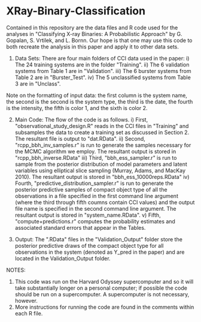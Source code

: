 XRay-Binary-Classification
========================

Contained in this repository are the data files and R code used for the analyses in 
"Classifying X-ray Binaries: A Probabilistic Approach" by G. Gopalan, S. Vrtilek, and 
L. Bornn. Our hope is that one may use this code to both recreate the analysis in this 
paper and apply it to other data sets.

1) Data Sets: There are four main folders of CCI data used in the paper:
	i) The 24 training systems are in the folder "Training".
	ii) The 6 validation systems from Table 1 are in "Validation".
	iii) The 6 burster systems from Table 2 are in "Burster_Test".
	iv) The 5 unclassified systems from Table 3 are in "Unclass".
	
Note on the formatting of input data: the first column is the system name, the second is the second is the system type, the third is the date, the fourth is the intensity, the fifth is color 1, and the sixth is color 2.

2) Main Code: The flow of the code is as follows.
    i) First, "observational_study_design.R" reads in the CCI files in "Training" and 
    subsamples the data to create a training set as  discussed in Section 2. The 
    resultant file is output to "dat.RData".
    ii) Second, "rcpp_bbh_inv_samples.r" is run to generate the samples necessary for the
    MCMC algorithm we employ. The resultant output is stored in "rcpp_bbh_inverse.RData"
    iii) Third, "bbh_ess_sampler.r" is run to sample from the posterior distribution of 
    model parameters and latent variables using elliptical slice sampling (Murray, Adams,
    and MacKay 2010). The resultant output is stored in "bbh_ess_10000reps.RData"
    iv) Fourth, "predictive_distribution_sampler.r" is run to generate the posterior predictive samples
    of compact object type of all the observations in a file specified in the first command line argument (where the third through fifth coumns contain CCI values) and the output file name is specified in the second command line argument. The resultant output is stored in "system_name.RData".
    v) Fifth, "compute+predictions.r" computes the probability estimates and associated standard errors that appear      in the Tables. 
    
3) Output: The ".RData" files in the "Validation_Output" folder store the posterior 
   predictive draws of the compact object type for all observations in the system (denoted as Y_pred in the paper)      and are located in the Validation_Output
   folder. 
    
NOTES:
1) This code was run on the Harvard Odyssey supercomputer and so it will take substantially
longer on a personal computer; if possible the code should be run on a supercomputer. A supercomputer is not necessary, however.
2) More instructions for running the code are found in the comments within each R file.
